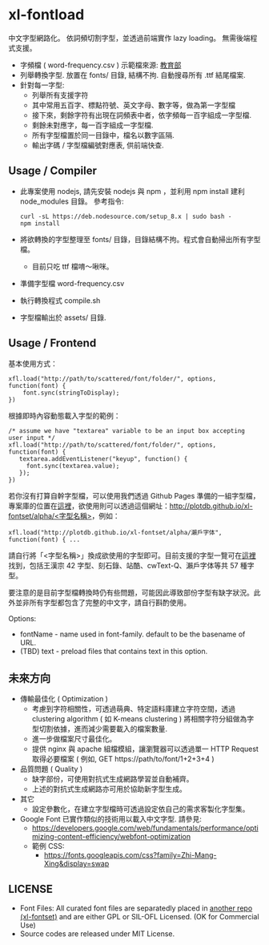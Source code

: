 xl-fontload
=======

中文字型網路化。 依詞頻切割字型，並透過前端實作 lazy loading。 無需後端程式支援。

 * 字頻檔 ( word-frequency.csv )
   示範檔來源: [教育部](http://language.moe.gov.tw/001/Upload/files/SITE_CONTENT/M0001/86NEWS/download/86rest17.TXT)
 * 列舉轉換字型. 放置在 fonts/ 目錄, 結構不拘. 自動搜尋所有 .ttf 結尾檔案.
 * 針對每一字型:
   * 列舉所有支援字符
   * 其中常用五百字、標點符號、英文字母、數字等，做為第一字型檔
   * 接下來，剩餘字符有出現在詞頻表中者，依字頻每一百字組成一字型檔.
   * 剩餘未對應字，每一百字組成一字型檔.
   * 所有字型檔置於同一目錄中，檔名以數字區隔.
   * 輸出字碼 / 字型檔編號對應表, 供前端快查.



Usage / Compiler
----------------

 * 此專案使用 nodejs, 請先安裝 nodejs 與 npm ，並利用 npm install 建利 node_modules 目錄。
   參考指令: 

       curl -sL https://deb.nodesource.com/setup_8.x | sudo bash -
       npm install

 * 將欲轉換的字型整理至 fonts/ 目錄，目錄結構不拘。程式會自動掃出所有字型檔。
   - 目前只吃 ttf 檔唷～啾咪。
 * 準備字型檔 word-frequency.csv
 * 執行轉換程式 compile.sh 
 * 字型檔輸出於 assets/ 目錄.



Usage / Frontend
----------------

基本使用方式：

    xfl.load("http://path/to/scattered/font/folder/", options, function(font) {
        font.sync(stringToDisplay);
    })


根據即時內容動態載入字型的範例：

    /* assume we have "textarea" variable to be an input box accepting user input */
    xfl.load("http://path/to/scattered/font/folder/", options, function(font) {
       textarea.addEventListener("keyup", function() {
         font.sync(textarea.value);
       });
    })


若你沒有打算自幹字型檔，可以使用我們透過 Github Pages 準備的一組字型檔，專案庫的位置在[這裡](https://github.com/plotdb/xl-fontset/)，欲使用則可以透過這個網址：[http://plotdb.github.io/xl-fontset/alpha/<字型名稱>](http://plotdb.github.io/xl-fontset/alpha/<字型名稱>)，例如：

    xfl.load("http://plotdb.github.io/xl-fontset/alpha/瀨戶字体", function(font) { ...

請自行將「<字型名稱>」換成欲使用的字型即可。目前支援的字型一覽可在[這裡](https://github.com/plotdb/xl-fontset/tree/gh-pages/alpha)找到，包括王漢宗 42 字型、刻石錄、站酷、cwText-Q、瀨戶字体等共 57 種字型。

要注意的是目前字型檔轉換時仍有些問題，可能因此導致部份字型有缺字狀況。此外並非所有字型都包含了完整的中文字，請自行斟酌使用。


Options:

  * fontName - name used in font-family. default to be the basename of URL.
  * (TBD) text - preload files that contains text in this option.



未來方向
--------

 * 傳輸最佳化 ( Optimization )
   * 考慮到字符相關性，可透過萌典、特定語料庫建立字符空間，透過 clustering algorithm ( 如 K-means clustering ) 將相關字符分組做為字型切割依據，進而減少需要載入的檔案數量.
   * 進一步做檔案尺寸最佳化。
   * 提供 nginx 與 apache 組檔模組，讓瀏覽器可以透過單一 HTTP Request 取得必要檔案 ( 例如, GET https://path/to/font/1+2+3+4 ) 
 * 品質問題 ( Quality )
   * 缺字部份，可使用對抗式生成網路學習並自動補齊。
   * 上述的對抗式生成網路亦可用於協助新字型生成。
 * 其它
   * 設定參數化，在建立字型檔時可透過設定依自己的需求客製化字型集。
 * Google Font 已實作類似的技術用以載入中文字型. 請參見:
   - https://developers.google.com/web/fundamentals/performance/optimizing-content-efficiency/webfont-optimization
   - 範例 CSS:
     - https://fonts.googleapis.com/css?family=Zhi-Mang-Xing&display=swap


LICENSE
--------

 * Font Files: All curated font files are separatedly placed in [another repo (xl-fontset)](https://github.com/plotdb/xl-fontset/) and are either GPL or SIL-OFL Licensed. (OK for Commercial Use)
 * Source codes are released under MIT License.

